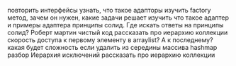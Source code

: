 повторить интерфейсы
узнать, что такое адапторы
изучить factory метод, зачем он нужен, какие задачи решает
изучить что такое адаптер и примеры адаптера
принципы солид. Где искать ответы на принципы солид? Роберт мартин чистый код
рассказать про иерархию коллекции
скорость доступа к первому элементу в arraylist? А к последнему?
какая будет сложность если удалить из середины массива
hashmap разбор
Иерархия исключений
рассказать про иерархию коллекции